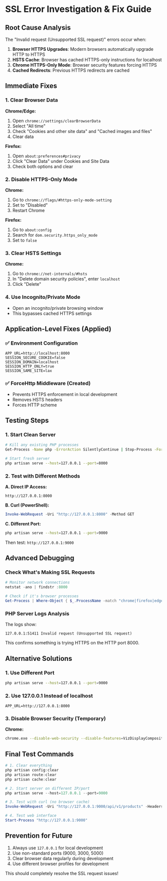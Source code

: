 # SSL Error Investigation & Fix Guide

## Root Cause Analysis

The "Invalid request (Unsupported SSL request)" errors occur when:

1. **Browser HTTPS Upgrades**: Modern browsers automatically upgrade HTTP to HTTPS
2. **HSTS Cache**: Browser has cached HTTPS-only instructions for localhost
3. **Chrome HTTPS-Only Mode**: Browser security features forcing HTTPS
4. **Cached Redirects**: Previous HTTPS redirects are cached

## Immediate Fixes

### 1. Clear Browser Data
**Chrome/Edge:**
1. Open `chrome://settings/clearBrowserData`
2. Select "All time"
3. Check "Cookies and other site data" and "Cached images and files"
4. Clear data

**Firefox:**
1. Open `about:preferences#privacy`
2. Click "Clear Data" under Cookies and Site Data
3. Check both options and clear

### 2. Disable HTTPS-Only Mode
**Chrome:**
1. Go to `chrome://flags/#https-only-mode-setting`
2. Set to "Disabled"
3. Restart Chrome

**Firefox:**
1. Go to `about:config`
2. Search for `dom.security.https_only_mode`
3. Set to `false`

### 3. Clear HSTS Settings
**Chrome:**
1. Go to `chrome://net-internals/#hsts`
2. In "Delete domain security policies", enter `localhost`
3. Click "Delete"

### 4. Use Incognito/Private Mode
- Open an incognito/private browsing window
- This bypasses cached HTTPS settings

## Application-Level Fixes (Applied)

### ✅ Environment Configuration
```env
APP_URL=http://localhost:8000
SESSION_SECURE_COOKIE=false
SESSION_DOMAIN=localhost
SESSION_HTTP_ONLY=true
SESSION_SAME_SITE=lax
```

### ✅ ForceHttp Middleware (Created)
- Prevents HTTPS enforcement in local development
- Removes HSTS headers
- Forces HTTP scheme

## Testing Steps

### 1. Start Clean Server
```bash
# Kill any existing PHP processes
Get-Process -Name php -ErrorAction SilentlyContinue | Stop-Process -Force

# Start fresh server
php artisan serve --host=127.0.0.1 --port=8000
```

### 2. Test with Different Methods

**A. Direct IP Access:**
```
http://127.0.0.1:8000
```

**B. Curl (PowerShell):**
```powershell
Invoke-WebRequest -Uri "http://127.0.0.1:8000" -Method GET
```

**C. Different Port:**
```bash
php artisan serve --host=127.0.0.1 --port=9000
```
Then test: `http://127.0.0.1:9000`

## Advanced Debugging

### Check What's Making SSL Requests
```powershell
# Monitor network connections
netstat -ano | findstr :8000

# Check if it's browser processes
Get-Process | Where-Object { $_.ProcessName -match "chrome|firefox|edge" }
```

### PHP Server Logs Analysis
The logs show:
```
127.0.0.1:51411 Invalid request (Unsupported SSL request)
```

This confirms something is trying HTTPS on the HTTP port 8000.

## Alternative Solutions

### 1. Use Different Port
```bash
php artisan serve --host=127.0.0.1 --port=9000
```

### 2. Use 127.0.0.1 Instead of localhost
```env
APP_URL=http://127.0.0.1:8000
```

### 3. Disable Browser Security (Temporary)
**Chrome:**
```bash
chrome.exe --disable-web-security --disable-features=VizDisplayCompositor --user-data-dir=C:\temp\chrome_dev
```

## Final Test Commands

```powershell
# 1. Clear everything
php artisan config:clear
php artisan route:clear
php artisan cache:clear

# 2. Start server on different IP/port
php artisan serve --host=127.0.0.1 --port=9000

# 3. Test with curl (no browser cache)
Invoke-WebRequest -Uri "http://127.0.0.1:9000/api/v1/products" -Headers @{"Accept"="application/json"}

# 4. Test web interface
Start-Process "http://127.0.0.1:9000"
```

## Prevention for Future

1. Always use `127.0.0.1` for local development
2. Use non-standard ports (9000, 3000, 5000)
3. Clear browser data regularly during development
4. Use different browser profiles for development

This should completely resolve the SSL request issues!
